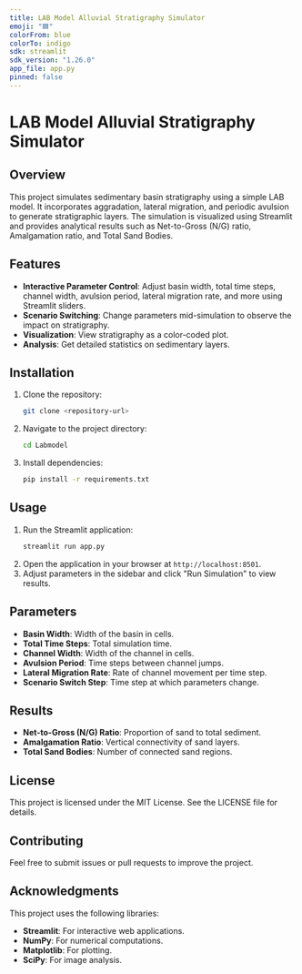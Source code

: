```yaml
---
title: LAB Model Alluvial Stratigraphy Simulator
emoji: "🟦"
colorFrom: blue
colorTo: indigo
sdk: streamlit
sdk_version: "1.26.0"
app_file: app.py
pinned: false
---
```


# LAB Model Alluvial Stratigraphy Simulator

## Overview
This project simulates sedimentary basin stratigraphy using a simple LAB model. It incorporates aggradation, lateral migration, and periodic avulsion to generate stratigraphic layers. The simulation is visualized using Streamlit and provides analytical results such as Net-to-Gross (N/G) ratio, Amalgamation ratio, and Total Sand Bodies.

## Features
- **Interactive Parameter Control**: Adjust basin width, total time steps, channel width, avulsion period, lateral migration rate, and more using Streamlit sliders.
- **Scenario Switching**: Change parameters mid-simulation to observe the impact on stratigraphy.
- **Visualization**: View stratigraphy as a color-coded plot.
- **Analysis**: Get detailed statistics on sedimentary layers.

## Installation
1. Clone the repository:
   ```bash
   git clone <repository-url>
   ```
2. Navigate to the project directory:
   ```bash
   cd Labmodel
   ```
3. Install dependencies:
   ```bash
   pip install -r requirements.txt
   ```

## Usage
1. Run the Streamlit application:
   ```bash
   streamlit run app.py
   ```
2. Open the application in your browser at `http://localhost:8501`.
3. Adjust parameters in the sidebar and click "Run Simulation" to view results.

## Parameters
- **Basin Width**: Width of the basin in cells.
- **Total Time Steps**: Total simulation time.
- **Channel Width**: Width of the channel in cells.
- **Avulsion Period**: Time steps between channel jumps.
- **Lateral Migration Rate**: Rate of channel movement per time step.
- **Scenario Switch Step**: Time step at which parameters change.

## Results
- **Net-to-Gross (N/G) Ratio**: Proportion of sand to total sediment.
- **Amalgamation Ratio**: Vertical connectivity of sand layers.
- **Total Sand Bodies**: Number of connected sand regions.

## License
This project is licensed under the MIT License. See the LICENSE file for details.

## Contributing
Feel free to submit issues or pull requests to improve the project.

## Acknowledgments
This project uses the following libraries:
- **Streamlit**: For interactive web applications.
- **NumPy**: For numerical computations.
- **Matplotlib**: For plotting.
- **SciPy**: For image analysis.
